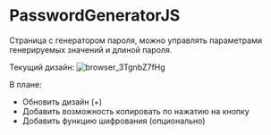 # PasswordGeneratorJS
Страница с генератором пароля, можно управлять параметрами генерируемых значений и длиной пароля.

Текущий дизайн: 
![browser_3TgnbZ7fHg](https://github.com/AntonITDev/PasswordGeneratorJS/assets/133742300/4b41551c-3c5c-4e51-bcaf-76e2e921a9a3)


В плане:
* Обновить дизайн (+)
* Добавить возможность копировать по нажатию на кнопку
* Добавить функцию шифрования (опционально)
